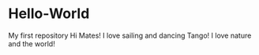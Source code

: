# Hello-World
My first repository
Hi Mates! I love sailing and dancing Tango! I love nature and the world! 
